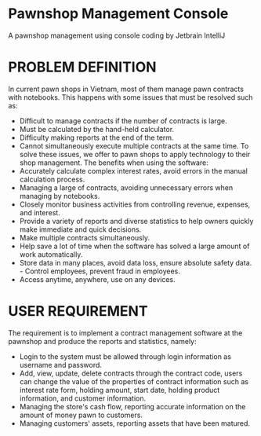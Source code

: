 # Pawnshop Management Console
 A pawnshop management using console coding by Jetbrain IntelliJ

# PROBLEM DEFINITION
In current pawn shops in Vietnam, most of them manage pawn contracts with notebooks. This happens with some issues that must be resolved such as:
- Difficult to manage contracts if the number of contracts is large.
- Must be calculated by the hand-held calculator.
- Difficulty making reports at the end of the term.
- Cannot simultaneously execute multiple contracts at the same time.
To solve these issues, we offer to pawn shops to apply technology to their shop management.
The benefits when using the software:
- Accurately calculate complex interest rates, avoid errors in the manual calculation process.
- Managing a large of contracts, avoiding unnecessary errors when managing by notebooks.
- Closely monitor business activities from controlling revenue, expenses, and interest.
- Provide a variety of reports and diverse statistics to help owners quickly make immediate and quick decisions.
- Make multiple contracts simultaneously.
- Help save a lot of time when the software has solved a large amount of work automatically.
- Store data in many places, avoid data loss, ensure absolute safety data. - Control employees, prevent fraud in employees.
- Access anytime, anywhere, use on any devices.

# USER REQUIREMENT
The requirement is to implement a contract management software at the pawnshop and produce the reports and statistics, namely:
- Login to the system must be allowed through login information as username and password.
- Add, view, update, delete contracts through the contract code, users can change the value of the properties of contract information such as interest rate form, holding amount, start date, holding product information, and customer information.
- Managing the store's cash flow, reporting accurate information on the amount of money pawn to customers.
- Managing customers' assets, reporting assets that have been matured.
